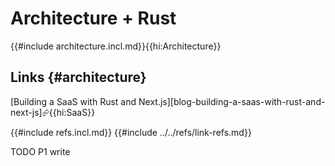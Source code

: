 # Architecture + Rust

{{#include architecture.incl.md}}{{hi:Architecture}}

## Links {#architecture}

[Building a SaaS with Rust and Next.js][blog-building-a-saas-with-rust-and-next-js]⮳{{hi:SaaS}}

{{#include refs.incl.md}}
{{#include ../../refs/link-refs.md}}

<div class="hidden">
TODO P1 write
</div>
